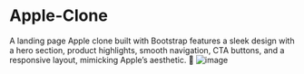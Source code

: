 # Apple-Clone
A landing page Apple clone built with Bootstrap features a sleek design with a hero section, product highlights, smooth navigation, CTA buttons, and a responsive layout, mimicking Apple’s aesthetic. 🚀
![image](https://github.com/user-attachments/assets/2bc902c9-b8ac-4efd-9753-deb4e17c4cae)
